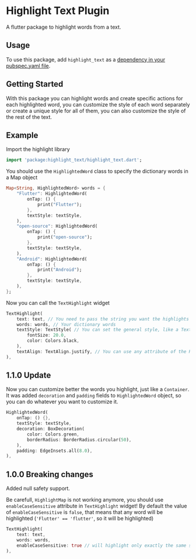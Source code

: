 # Highlight Text Plugin

A flutter package to highlight words from a text.

## Usage

To use this package, add `highlight_text` as a [dependency in your pubspec.yaml file](https://flutter.io/platform-plugins/).

## Getting Started

With this package you can highlight words and create specific actions for each highlighted word, you can customize the style of each word separately or create a unique style for all of them, you can also customize the style of the rest of the text.

## Example

Import the highlight library
``` dart
import 'package:highlight_text/highlight_text.dart';
```

You should use the `HighlightedWord` class to specify the dictionary words in a Map object
``` dart
Map<String, HighlightedWord> words = {
    "Flutter": HighlightedWord(
        onTap: () {
            print("Flutter");
        },
        textStyle: textStyle,
    ),
    "open-source": HighlightedWord(
        onTap: () {
            print("open-source");
        },
        textStyle: textStyle,
    ),
    "Android": HighlightedWord(
        onTap: () {
            print("Android");
        },
        textStyle: textStyle,
    ),
};
```

Now you can call the `TextHighlight` widget
``` dart
TextHighlight(
    text: text, // You need to pass the string you want the highlights
    words: words, // Your dictionary words
    textStyle: TextStyle( // You can set the general style, like a Text()
        fontSize: 20.0,
        color: Colors.black,
    ),
    textAlign: TextAlign.justify, // You can use any attribute of the RichText widget
),
```

## 1.1.0 Update

Now you can customize better the words you highlight, just like a `Container`.
It was added `decoration` and `padding` fields to `HighlightedWord` object, so you can do whatever you want to customize it.

``` dart
HighlightedWord(
    onTap: () {},
    textStyle: textStyle,
    decoration: BoxDecoration(
        color: Colors.green,
        borderRadius: BorderRadius.circular(50),
    ),
    padding: EdgeInsets.all(8.0),
),
```

## 1.0.0 Breaking changes

Added null safety support.

Be carefull, `HighlightMap` is not working anymore, you should use `enableCaseSensitive` attribute in `TextHighlight` widget! By default the value of `enableCaseSensitive` is `false`, that means that any word will be highlighted (`'Flutter' == 'flutter'`, so it will be highlighted)

``` dart
TextHighlight(
    text: text,
    words: words,
    enableCaseSensitive: true // will highlight only exactly the same string ('Flutter' != 'flutter', so it will not be highlighted)
),
```